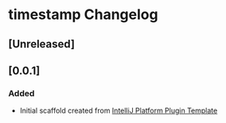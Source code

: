 <!-- Keep a Changelog guide -> https://keepachangelog.com -->

# timestamp Changelog

## [Unreleased]

## [0.0.1]
### Added
- Initial scaffold created from [IntelliJ Platform Plugin Template](https://github.com/JetBrains/intellij-platform-plugin-template)

